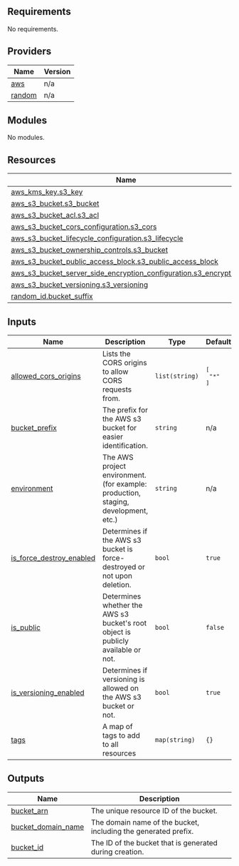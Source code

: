 ## Requirements

No requirements.

## Providers

| Name | Version |
|------|---------|
| <a name="provider_aws"></a> [aws](#provider\_aws) | n/a |
| <a name="provider_random"></a> [random](#provider\_random) | n/a |

## Modules

No modules.

## Resources

| Name | Type |
|------|------|
| [aws_kms_key.s3_key](https://registry.terraform.io/providers/hashicorp/aws/latest/docs/resources/kms_key) | resource |
| [aws_s3_bucket.s3_bucket](https://registry.terraform.io/providers/hashicorp/aws/latest/docs/resources/s3_bucket) | resource |
| [aws_s3_bucket_acl.s3_acl](https://registry.terraform.io/providers/hashicorp/aws/latest/docs/resources/s3_bucket_acl) | resource |
| [aws_s3_bucket_cors_configuration.s3_cors](https://registry.terraform.io/providers/hashicorp/aws/latest/docs/resources/s3_bucket_cors_configuration) | resource |
| [aws_s3_bucket_lifecycle_configuration.s3_lifecycle](https://registry.terraform.io/providers/hashicorp/aws/latest/docs/resources/s3_bucket_lifecycle_configuration) | resource |
| [aws_s3_bucket_ownership_controls.s3_bucket](https://registry.terraform.io/providers/hashicorp/aws/latest/docs/resources/s3_bucket_ownership_controls) | resource |
| [aws_s3_bucket_public_access_block.s3_public_access_block](https://registry.terraform.io/providers/hashicorp/aws/latest/docs/resources/s3_bucket_public_access_block) | resource |
| [aws_s3_bucket_server_side_encryption_configuration.s3_encryption](https://registry.terraform.io/providers/hashicorp/aws/latest/docs/resources/s3_bucket_server_side_encryption_configuration) | resource |
| [aws_s3_bucket_versioning.s3_versioning](https://registry.terraform.io/providers/hashicorp/aws/latest/docs/resources/s3_bucket_versioning) | resource |
| [random_id.bucket_suffix](https://registry.terraform.io/providers/hashicorp/random/latest/docs/resources/id) | resource |

## Inputs

| Name | Description | Type | Default | Required |
|------|-------------|------|---------|:--------:|
| <a name="input_allowed_cors_origins"></a> [allowed\_cors\_origins](#input\_allowed\_cors\_origins) | Lists the CORS origins to allow CORS requests from. | `list(string)` | <pre>[<br/>  "*"<br/>]</pre> | no |
| <a name="input_bucket_prefix"></a> [bucket\_prefix](#input\_bucket\_prefix) | The prefix for the AWS s3 bucket for easier identification. | `string` | n/a | yes |
| <a name="input_environment"></a> [environment](#input\_environment) | The AWS project environment. (for example: production, staging, development, etc.) | `string` | n/a | yes |
| <a name="input_is_force_destroy_enabled"></a> [is\_force\_destroy\_enabled](#input\_is\_force\_destroy\_enabled) | Determines if the AWS s3 bucket is force-destroyed or not upon deletion. | `bool` | `true` | no |
| <a name="input_is_public"></a> [is\_public](#input\_is\_public) | Determines whether the AWS s3 bucket's root object is publicly available or not. | `bool` | `false` | no |
| <a name="input_is_versioning_enabled"></a> [is\_versioning\_enabled](#input\_is\_versioning\_enabled) | Determines if versioning is allowed on the AWS s3 bucket or not. | `bool` | `true` | no |
| <a name="input_tags"></a> [tags](#input\_tags) | A map of tags to add to all resources | `map(string)` | `{}` | no |

## Outputs

| Name | Description |
|------|-------------|
| <a name="output_bucket_arn"></a> [bucket\_arn](#output\_bucket\_arn) | The unique resource ID of the bucket. |
| <a name="output_bucket_domain_name"></a> [bucket\_domain\_name](#output\_bucket\_domain\_name) | The domain name of the bucket, including the generated prefix. |
| <a name="output_bucket_id"></a> [bucket\_id](#output\_bucket\_id) | The ID of the bucket that is generated during creation. |

